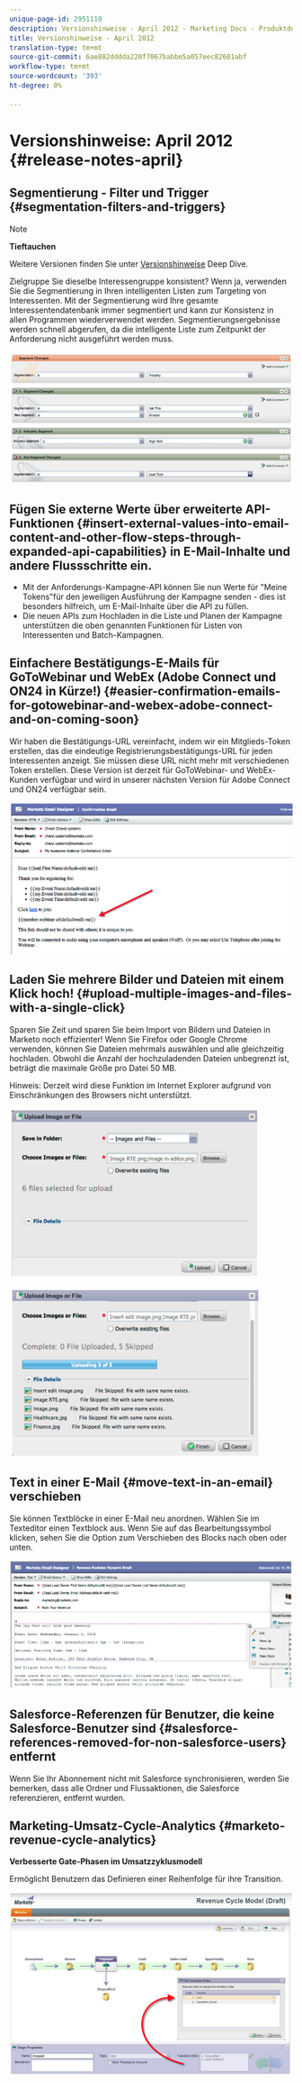 ```yaml
---
unique-page-id: 2951119
description: Versionshinweise - April 2012 - Marketing Docs - Produktdokumentation
title: Versionshinweise - April 2012
translation-type: tm+mt
source-git-commit: 6ae882dddda220f7067babbe5a057eec82601abf
workflow-type: tm+mt
source-wordcount: '393'
ht-degree: 0%

---
```



# Versionshinweise: April 2012 {#release-notes-april}

## Segmentierung - Filter und Trigger {#segmentation-filters-and-triggers}

>[!NOTE]
>
>**Tieftauchen**
>
>Weitere Versionen finden Sie unter [Versionshinweise](https://docs.marketo.com/display/docs/release+notes) Deep Dive.

Zielgruppe Sie dieselbe Interessengruppe konsistent? Wenn ja, verwenden Sie die Segmentierung in Ihren intelligenten Listen zum Targeting von Interessenten. Mit der Segmentierung wird Ihre gesamte Interessentendatenbank immer segmentiert und kann zur Konsistenz in allen Programmen wiederverwendet werden. Segmentierungsergebnisse werden schnell abgerufen, da die intelligente Liste zum Zeitpunkt der Anforderung nicht ausgeführt werden muss.

![](assets/image2014-9-23-10-3a3-3a57.png)

## Fügen Sie externe Werte über erweiterte API-Funktionen {#insert-external-values-into-email-content-and-other-flow-steps-through-expanded-api-capabilities} in E-Mail-Inhalte und andere Flussschritte ein.

* Mit der Anforderungs-Kampagne-API können Sie nun Werte für &quot;Meine Tokens&quot;für den jeweiligen Ausführung der Kampagne senden - dies ist besonders hilfreich, um E-Mail-Inhalte über die API zu füllen.
* Die neuen APIs zum Hochladen in die Liste und Planen der Kampagne unterstützen die oben genannten Funktionen für Listen von Interessenten und Batch-Kampagnen.

## Einfachere Bestätigungs-E-Mails für GoToWebinar und WebEx (Adobe Connect und ON24 in Kürze!) {#easier-confirmation-emails-for-gotowebinar-and-webex-adobe-connect-and-on-coming-soon}

Wir haben die Bestätigungs-URL vereinfacht, indem wir ein Mitglieds-Token erstellen, das die eindeutige Registrierungsbestätigungs-URL für jeden Interessenten anzeigt. Sie müssen diese URL nicht mehr mit verschiedenen Token erstellen. Diese Version ist derzeit für GoToWebinar- und WebEx-Kunden verfügbar und wird in unserer nächsten Version für Adobe Connect und ON24 verfügbar sein.

![](assets/image2014-9-23-10-3a4-3a18.png)

## Laden Sie mehrere Bilder und Dateien mit einem Klick hoch! {#upload-multiple-images-and-files-with-a-single-click}

Sparen Sie Zeit und sparen Sie beim Import von Bildern und Dateien in Marketo noch effizienter! Wenn Sie Firefox oder Google Chrome verwenden, können Sie Dateien mehrmals auswählen und alle gleichzeitig hochladen. Obwohl die Anzahl der hochzuladenden Dateien unbegrenzt ist, beträgt die maximale Größe pro Datei 50 MB.

Hinweis: Derzeit wird diese Funktion im Internet Explorer aufgrund von Einschränkungen des Browsers nicht unterstützt.

![](assets/image2014-9-23-10-3a4-3a32.png)

![](assets/image2014-9-23-10-3a4-3a46.png)

## Text in einer E-Mail {#move-text-in-an-email} verschieben

Sie können Textblöcke in einer E-Mail neu anordnen. Wählen Sie im Texteditor einen Textblock aus. Wenn Sie auf das Bearbeitungssymbol klicken, sehen Sie die Option zum Verschieben des Blocks nach oben oder unten.

![](assets/image2014-9-23-10-3a5-3a1.png)

## Salesforce-Referenzen für Benutzer, die keine Salesforce-Benutzer sind {#salesforce-references-removed-for-non-salesforce-users} entfernt

Wenn Sie Ihr Abonnement nicht mit Salesforce synchronisieren, werden Sie bemerken, dass alle Ordner und Flussaktionen, die Salesforce referenzieren, entfernt wurden.

## Marketing-Umsatz-Cycle-Analytics {#marketo-revenue-cycle-analytics}

**Verbesserte Gate-Phasen im Umsatzzyklusmodell**

Ermöglicht Benutzern das Definieren einer Reihenfolge für ihre Transition.

![](assets/image2014-9-23-10-3a5-3a17.png)

